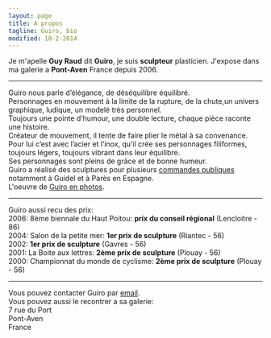 ```yaml
---
layout: page
title: A propos
tagline: Guiro, bio
modified: 10-2-2014
---
```

Je m'apelle **Guy Raud** dit **Guiro**, je suis **sculpteur** plasticien. J'expose dans ma galerie a **Pont-Aven** France depuis 2006.

---
Guiro nous parle d’élégance, de déséquilibre équilibré.  
Personnages en mouvement à la limite de la rupture, de la chute,un univers graphique, ludique, un modelé très personnel.  
Toujours une pointe d’humour, une double lecture, chaque pièce raconte une histoire.  
Créateur de mouvement, il tente de faire plier le métal à sa convenance.  
Pour lui c’est avec l’acier et l’inox, qu’il crée ses personnages filiformes, toujours légers, toujours vibrant dans leur équilibre.  
Ses personnages sont pleins de grâce et de bonne humeur.  
Guiro a réalisé des sculptures pour plusieurs [commandes publiques]({{site.url}}/order) notamment à Guidel et à Parès en Espagne.  
L'oeuvre de [Guiro en photos]({{site.url}}/photos).  

---
Guiro aussi recu des prix:  
2006: 8ème biennale du Haut Poitou: **prix du conseil régional** (Lencloitre - 86)  
2004: Salon de la petite mer: **1er prix de sculpture** (Riantec - 56)  
2002: **1er prix de sculpture** (Gavres - 56)  
2001: La Boite aux lettres: **2ème prix de sculpture** (Plouay - 56)  
2000: Championnat du monde de cyclisme: **2ème prix de sculpture** (Plouay - 56)  

---
Vous pouvez contacter Guiro par <a href="mailto:guy.raud@gmail.com">email</a>.  
Vous pouvez aussi le recontrer a sa galerie:  
7 rue du Port  
Pont-Aven  
France   
